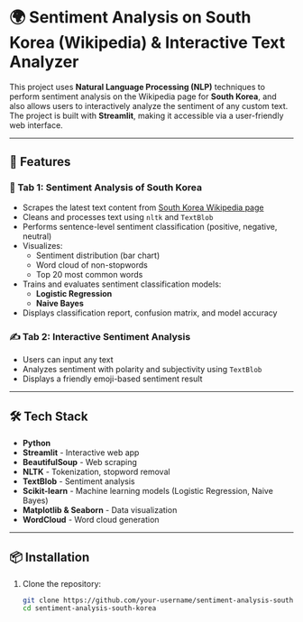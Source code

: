 # 🌍 Sentiment Analysis on South Korea (Wikipedia) & Interactive Text Analyzer

This project uses **Natural Language Processing (NLP)** techniques to perform sentiment analysis on the Wikipedia page for **South Korea**, and also allows users to interactively analyze the sentiment of any custom text. The project is built with **Streamlit**, making it accessible via a user-friendly web interface.

---

## 🚀 Features

### 📄 Tab 1: Sentiment Analysis of South Korea
- Scrapes the latest text content from [South Korea Wikipedia page](https://en.wikipedia.org/wiki/South_Korea)
- Cleans and processes text using `nltk` and `TextBlob`
- Performs sentence-level sentiment classification (positive, negative, neutral)
- Visualizes:
  - Sentiment distribution (bar chart)
  - Word cloud of non-stopwords
  - Top 20 most common words
- Trains and evaluates sentiment classification models:
  - **Logistic Regression**
  - **Naive Bayes**
- Displays classification report, confusion matrix, and model accuracy

### ✍️ Tab 2: Interactive Sentiment Analysis
- Users can input any text
- Analyzes sentiment with polarity and subjectivity using `TextBlob`
- Displays a friendly emoji-based sentiment result

---

## 🛠️ Tech Stack

- **Python**
- **Streamlit** - Interactive web app
- **BeautifulSoup** - Web scraping
- **NLTK** - Tokenization, stopword removal
- **TextBlob** - Sentiment analysis
- **Scikit-learn** - Machine learning models (Logistic Regression, Naive Bayes)
- **Matplotlib & Seaborn** - Data visualization
- **WordCloud** - Word cloud generation

---

## 📦 Installation

1. Clone the repository:
   ```bash
   git clone https://github.com/your-username/sentiment-analysis-south-korea.git
   cd sentiment-analysis-south-korea
